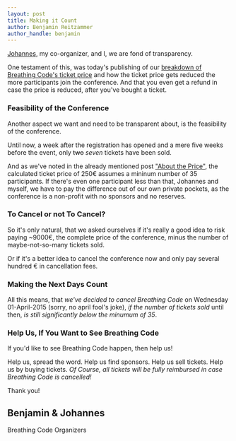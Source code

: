 ```yaml
---
layout: post
title: Making it Count
author: Benjamin Reitzammer
author_handle: benjamin
---
```


[Johannes](https://twitter.com/johanneslink), my co-organizer, and I, we are fond
of transparency.

One testament of this, was today's publishing of our [breakdown of Breathing
Code's ticket price](/2015/03/27/about-the-price.html) and how the ticket price
gets reduced the more participants join the conference. And that you even get a
refund in case the price is reduced, after you've bought a ticket.


### Feasibility of the Conference

Another aspect we want and need to be transparent about, is the feasibility of
the conference.

Until now, a week after the registration has opened and a mere five weeks before
the event, only ~~two~~ *seven* tickets have been sold.

And as we've noted in the already mentioned post ["About the
Price"](/2015/03/27/about-the-price.html), the calculated ticket price of 250€
assumes a mininum number of 35 participants. If there's even one participant
less than that, Johannes and myself, we have to pay the difference out of our
own private pockets, as the conference is a non-profit with no sponsors and no
reserves.


### To Cancel or not To Cancel?

So it's only natural, that we asked ourselves if it's really a good idea to risk
paying ~9000€, the complete price of the conference, minus the number of
maybe-not-so-many tickets sold.

Or if it's a better idea to cancel the conference now and only pay several
hundred € in cancellation fees.


### Making the Next Days Count

All this means, that *we've decided to cancel Breathing Code* on Wednesday
01-April-2015 (sorry, no april fool's joke), *if the number of tickets sold* until
then, *is still significantly below the minumum of 35*.


### Help Us, If You Want to See Breathing Code

If you'd like to see Breathing Code happen, then help us!

Help us, spread the word. Help us find sponsors. Help us sell tickets. Help us
by buying tickets. *Of Course, all tickets will be fully reimbursed in case
Breathing Code is cancelled!*

Thank you!

Benjamin & Johannes  
 --  
Breathing Code Organizers
